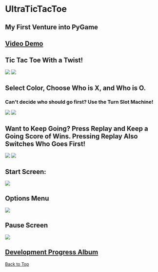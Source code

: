 # UltraTicTacToe
<h2>My First Venture into PyGame</h2>
<h2><a href = https://youtu.be/6Z0q6zOtsIk>Video Demo</a></h2>





<h2> Tic Tac Toe With a Twist! </h2>

<img src= https://github.com/JFraire1/UltraTicTacToe/blob/main/githubImages/gameScreen2.png>

<img src= https://github.com/JFraire1/UltraTicTacToe/blob/main/githubImages/gameScreen1.png>





<h2> Select Color, Choose Who is X, and Who is O.</h2> 
<h3> Can't decide who should go first? Use the Turn Slot Machine!</h3>

 
<img src= https://github.com/JFraire1/UltraTicTacToe/blob/main/githubImages/colorSelect1.png> 

<img src= https://github.com/JFraire1/UltraTicTacToe/blob/main/githubImages/colorSelect2.png>





<h2>Want to Keep Going? Press Replay and Keep a Going Score of Wins. Pressing Replay Also Switches Who Goes First!</h2>

<img src= https://github.com/JFraire1/UltraTicTacToe/blob/main/githubImages/endScreen1.png>

<img src= https://github.com/JFraire1/UltraTicTacToe/blob/main/githubImages/winTracker.png>





<h2> Start Screen: </h2>

<img src= https://github.com/JFraire1/UltraTicTacToe/blob/main/githubImages/startScreen.png>





<h2> Options Menu </h2>

<img src= https://github.com/JFraire1/UltraTicTacToe/blob/main/githubImages/optionsMenu.png>





<h2> Pause Screen </h2>

<img src= https://github.com/JFraire1/UltraTicTacToe/blob/main/githubImages/pauseScreen.png>






<h2><a href = https://drive.google.com/drive/folders/1qhnHwZSnNnrkWEC6opB1V4Lhh6N9oSZU?usp=sharing>Development Progress Album</a></h2>

<a href = https://github.com/JFraire1/UltraTicTacToe/blob/main/README.md#ultratictactoe>Back to Top</a>



  
  


